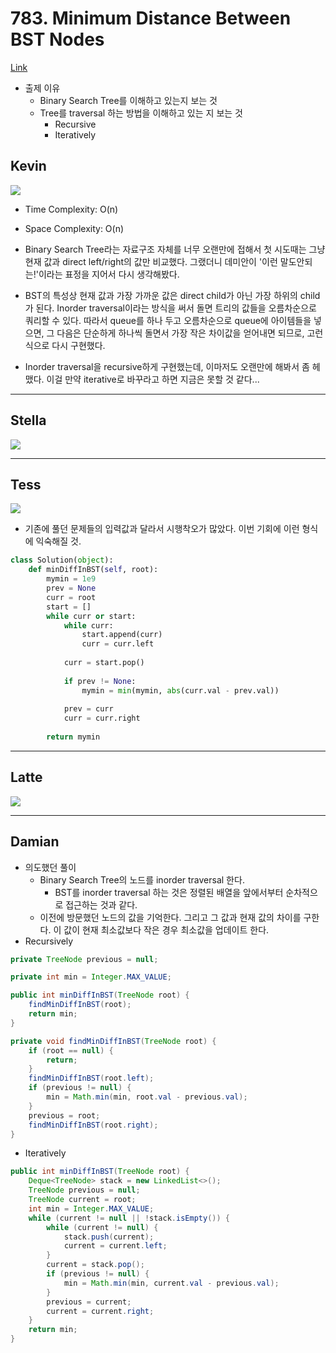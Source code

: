 # 783. Minimum Distance Between BST Nodes

[Link](https://leetcode.com/problems/minimum-distance-between-bst-nodes/)

- 출제 이유
  - Binary Search Tree를 이해하고 있는지 보는 것
  - Tree를 traversal 하는 방법을 이해하고 있는 지 보는 것
    - Recursive
    - Iteratively

## Kevin
![](./images/20191229_783_kevin.jpeg)

- Time Complexity: O(n)
- Space Complexity: O(n)

- Binary Search Tree라는 자료구조 자체를 너무 오랜만에 접해서 첫 시도때는 그냥 현재 값과 direct left/right의 값만 비교했다. 그랬더니 데미안이 '이런 말도안되는!'이라는 표정을 지어서 다시 생각해봤다.
- BST의 특성상 현재 값과 가장 가까운 값은 direct child가 아닌 가장 하위의 child가 된다. Inorder traversal이라는 방식을 써서 돌면 트리의 값들을 오름차순으로 쿼리할 수 있다. 따라서 queue를 하나 두고 오름차순으로 queue에 아이템들을 넣으면, 그 다음은 단순하게 하나씩 돌면서 가장 작은 차이값을 얻어내면 되므로, 고런 식으로 다시 구현했다.
- Inorder traversal을 recursive하게 구현했는데, 이마저도 오랜만에 해봐서 좀 헤맸다. 이걸 만약 iterative로 바꾸라고 하면 지금은 못할 것 같다...

---

## Stella
![](./images/20191229_783_stella.jpg)

---

## Tess
![](./images/20191229_783_tess.jpg)

- 기존에 풀던 문제들의 입력값과 달라서 시행착오가 많았다. 이번 기회에 이런 형식에 익숙해질 것.

```python
class Solution(object):
    def minDiffInBST(self, root):
        mymin = 1e9
        prev = None
        curr = root
        start = []
        while curr or start:
            while curr:
                start.append(curr)
                curr = curr.left
                
            curr = start.pop()
            
            if prev != None:
                mymin = min(mymin, abs(curr.val - prev.val))
                
            prev = curr
            curr = curr.right
            
        return mymin
```

---

## Latte
![](./images/20191229_783_latte.jpg)

---

## Damian
- 의도했던 풀이
  - Binary Search Tree의 노드를 inorder traversal 한다.
    - BST를 inorder traversal 하는 것은 정렬된 배열을 앞에서부터 순차적으로 접근하는 것과 같다.
  - 이전에 방문했던 노드의 값을 기억한다. 그리고 그 값과 현재 값의 차이를 구한다. 이 값이 현재 최소값보다 작은 경우 최소값을 업데이트 한다.
- Recursively

```java
private TreeNode previous = null;

private int min = Integer.MAX_VALUE;

public int minDiffInBST(TreeNode root) {
    findMinDiffInBST(root);
    return min;
}

private void findMinDiffInBST(TreeNode root) {
    if (root == null) {
        return;
    }
    findMinDiffInBST(root.left);
    if (previous != null) {
        min = Math.min(min, root.val - previous.val);
    }
    previous = root;
    findMinDiffInBST(root.right);
}
```



- Iteratively

```java
public int minDiffInBST(TreeNode root) {
    Deque<TreeNode> stack = new LinkedList<>();
    TreeNode previous = null;
    TreeNode current = root;
    int min = Integer.MAX_VALUE;
    while (current != null || !stack.isEmpty()) {
        while (current != null) {
            stack.push(current);
            current = current.left;
        }
        current = stack.pop();
        if (previous != null) {
            min = Math.min(min, current.val - previous.val);
        }
        previous = current;
        current = current.right;
    }
    return min;
}
```

